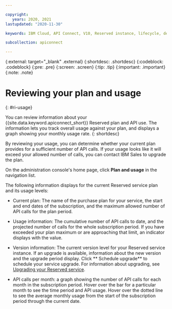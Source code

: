 ```yaml
---

copyright:
   years: 2020, 2021
lastupdated: "2020-11-30"

keywords: IBM Cloud, API Connect, V10, Reserved instance, lifecycle, develop, create, manage, API, user, role, access, group, usage, plan, API calls

subcollection: apiconnect

---
```


{:external: target="_blank" .external} 
{:shortdesc: .shortdesc}
{:codeblock: .codeblock}
{:pre: .pre}
{:screen: .screen}
{:tip: .tip}
{:important: .important}
{:note: .note}

# Reviewing your plan and usage
{: #ri-usage}

You can review information about your {{site.data.keyword.apiconnect_short}} Reserved plan and API use. The information lets you track overall usage against your plan, and displays a graph showing your monthly usage rate.
{: shortdesc}

By reviewing your usage, you can determine whether your current plan provides for a sufficient number of API calls. If your usage looks like it will exceed your allowed number of calls, you can contact IBM Sales to upgrade the plan.

On the administration console's home page, click **Plan and usage** in the navigation list.

The following information displays for the current Reserved service plan and its usage levels:

- Current plan: The name of the purchase plan for your service, the start and end dates of the subscription, and the maximum allowed number of API calls for the plan period.

- Usage information: The cumulative number of API calls to date, and the projected number of calls for the whole subscription period. If you have exceeded your plan maximum or are approaching that limit, an indicator displays with the value.

- Version information: The current version level for your Reserved service instance. If an upgrade is available, information about the new version and the upgrade period display. Click ** Schedule upgrade** to schedule your service upgrade. For information about upgrading, see [Upgrading your Reserved service](/docs/apiconnect?topic=apiconnect-ri-upgrade).

- API calls per month: a graph showing the number of API calls for each month in the subscription period. Hover over the bar for a particular month to see the time period and API usage. Hover over the dotted line to see the average monthly usage from the start of the subscription period through the current date.

